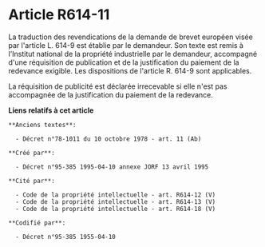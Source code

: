 # Article R614-11

La traduction des revendications de la demande de brevet européen visée par l'article L. 614-9 est établie par le demandeur.
Son texte est remis à l'Institut national de la propriété industrielle par le demandeur, accompagné d'une réquisition de
publication et de la justification du paiement de la redevance exigible. Les dispositions de l'article R. 614-9 sont
applicables.

La réquisition de publicité est déclarée irrecevable si elle n'est pas accompagnée de la justification du paiement de la
redevance.

**Liens relatifs à cet article**

	**Anciens textes**:

	  - Décret n°78-1011 du 10 octobre 1978 - art. 11 (Ab)

	**Créé par**:

	  - Décret n°95-385 1995-04-10 annexe JORF 13 avril 1995

	**Cité par**:

	  - Code de la propriété intellectuelle - art. R614-12 (V)
	  - Code de la propriété intellectuelle - art. R614-13 (V)
	  - Code de la propriété intellectuelle - art. R614-18 (V)

	**Codifié par**:

	  - Décret n°95-385 1955-04-10
